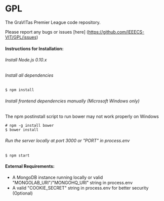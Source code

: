 GPL
===

The GraVITas Premier League code repository.

Please report any bugs or issues [here] (https://github.com/IEEECS-VIT/GPL/issues) 

#### Instructions for Installation:
###### Install Node.js 0.10.x 
###### Install all dependencies

    $ npm install
    
###### Install frontend dependencies manually (Microsoft Windows only)
The npm postinstall script to run bower may not work properly on Windows

    # npm -g install bower
    $ bower install
    
###### Run the server locally at port 3000 or "PORT" in process.env

    $ npm start
    
#### External Requirements:
* A MongoDB instance running locally or valid "MONGOLAB_URI"/"MONGOHQ_URI" string in process.env 
* A valid "COOKIE_SECRET" string in process.env for better security (Optional)
